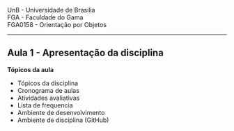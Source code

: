 UnB - Universidade de Brasilia  
FGA - Faculdade do Gama  
FGA0158 - Orientação por Objetos

---

## Aula 1 - Apresentação da disciplina

**Tópicos da aula**
- Tópicos da disciplina
- Cronograma de aulas
- Atividades avaliativas
- Lista de frequencia
- Ambiente de desenvolvimento
- Ambiente de disciplina (GitHub)


